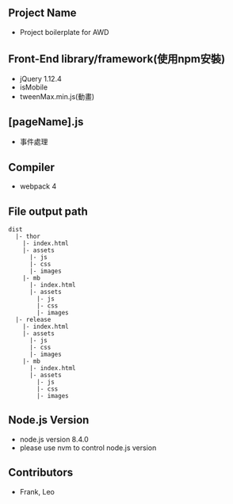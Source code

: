 ## Project Name

  - Project boilerplate for AWD

## Front-End library/framework(使用npm安裝)

  - jQuery 1.12.4
  - isMobile
  - tweenMax.min.js(動畫)

## [pageName].js
  
  - 事件處理

## Compiler

  - webpack 4

## File output path

  ```
  dist
    |- thor
      |- index.html
      |- assets
        |- js
        |- css
        |- images
      |- mb
        |- index.html
        |- assets
          |- js
          |- css
          |- images
    |- release
      |- index.html
      |- assets
        |- js
        |- css
        |- images
      |- mb
        |- index.html
        |- assets
          |- js
          |- css
          |- images
  ```

## Node.js Version

  - node.js version 8.4.0
  - please use nvm to control node.js version

## Contributors

  - Frank, Leo
